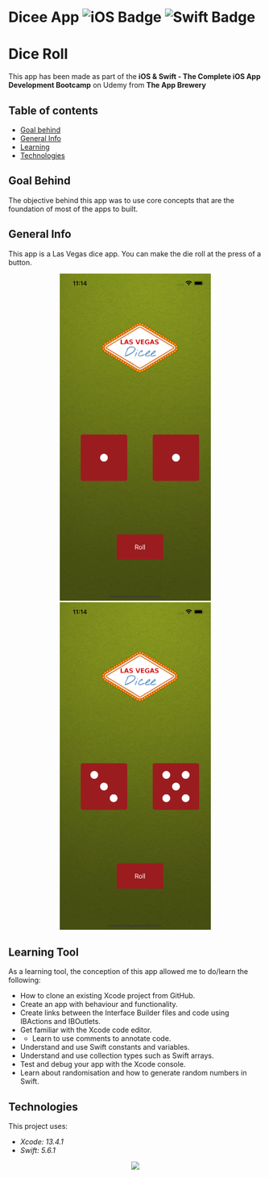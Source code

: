 <!--
  Title: Dicee App
  Description: iOS App of dicee app, made using SWIFT
  Author: Adrien CHABAUD
 -->
 
 # Dicee App ![iOS Badge](https://img.shields.io/badge/iOS-000000?style=for-the-badge&logo=ios&logoColor=white) ![Swift Badge](https://img.shields.io/badge/Swift%20Version-5-orange) 

# Dice Roll

This app has been made as part of the **iOS & Swift - The Complete iOS App Development Bootcamp** on Udemy from **The App Brewery**

## Table of contents
* [Goal behind](#goal-behind)
* [General Info](#general-info)
* [Learning](#learning-tool)
* [Technologies](#technologies)

## Goal Behind

The objective behind this app was to use core concepts that are the foundation of most of the apps to built.

## General Info

This app is a Las Vegas dice app. You can make the die roll at the press of a button.

<p align="center">
  <img src="/images/screenshot_1.png" width=300 hspace=20><img src="/images/screenshot_2.png" width=300 hspace=20>
</p>


## Learning Tool

As a learning tool, the conception of this app allowed me to do/learn the following:

* How to clone an existing Xcode project from GitHub.
* Create an app with behaviour and functionality.
* Create links between the Interface Builder files and code using IBActions and IBOutlets.
* Get familiar with the Xcode code editor.
* * Learn to use comments to annotate code.
* Understand and use Swift constants and variables.
* Understand and use collection types such as Swift arrays.
* Test and debug your app with the Xcode console.
* Learn about randomisation and how to generate random numbers in Swift.

## Technologies

This project uses:
* *Xcode: 13.4.1*
* *Swift: 5.6.1*

<p align="center">
  <img src="Documentation/readme-end-banner.png">
</p>

